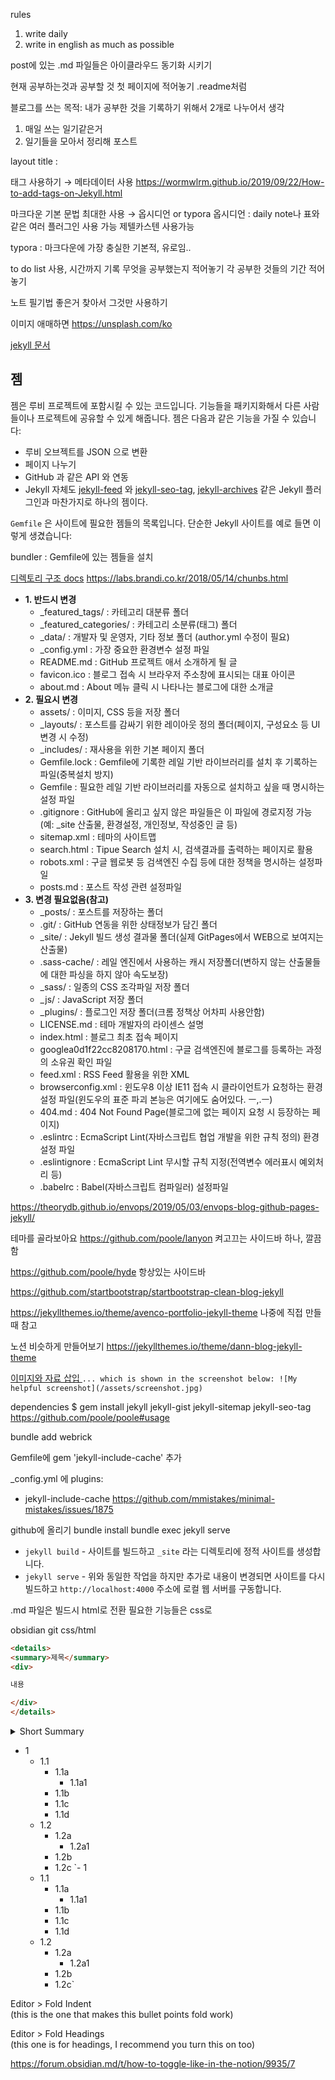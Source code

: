 rules
1. write daily
2. write in english as much as possible 

post에 있는 .md 파일들은 아이클라우드 동기화 시키기

현재 공부하는것과 공부할 것 첫 페이지에 적어놓기 .readme처럼

블로그를 쓰는 목적:
내가 공부한 것을 기록하기 위해서
2개로 나누어서 생각
1. 매일 쓰는 일기같은거
2. 일기들을 모아서 정리해 포스트


layout
title : 


태그 사용하기 → 메타데이터 사용
https://wormwlrm.github.io/2019/09/22/How-to-add-tags-on-Jekyll.html


마크다운 기본 문법 최대한 사용 → 옵시디언 or typora
옵시디언 : daily note나 표와 같은 여러 플러그인 사용 가능
제텔카스텐 사용가능

typora : 마크다운에 가장 충실한 기본적, 유로임..

to do list 사용, 시간까지 기록
무엇을 공부했는지 적어놓기
각 공부한 것들의 기간 적어놓기

노트 필기법 좋은거 찾아서 그것만 사용하기

이미지 애매하면 https://unsplash.com/ko


[jekyll 문서](https://jekyllrb-ko.github.io/docs/)

## 젬

젬은 루비 프로젝트에 포함시킬 수 있는 코드입니다. 기능들을 패키지화해서 다른 사람들이나 프로젝트에 공유할 수 있게 해줍니다. 젬은 다음과 같은 기능을 가질 수 있습니다:

-   루비 오브젝트를 JSON 으로 변환
-   페이지 나누기
-   GitHub 과 같은 API 와 연동
-   Jekyll 자체도 [jekyll-feed](https://github.com/jekyll/jekyll-feed) 와 [jekyll-seo-tag](https://github.com/jekyll/jekyll-seo-tag), [jekyll-archives](https://github.com/jekyll/jekyll-archives) 같은 Jekyll 플러그인과 마찬가지로 하나의 젬이다.

`Gemfile` 은 사이트에 필요한 젬들의 목록입니다. 단순한 Jekyll 사이트를 예로 들면 이렇게 생겼습니다:

bundler : Gemfile에 있는 젬들을 설치

[디렉토리 구조 docs](http://jekyllrb-ko.github.io/docs/structure/)
https://labs.brandi.co.kr/2018/05/14/chunbs.html

-   **1. 반드시 변경**
    -   _featured_tags/ : 카테고리 대분류 폴더
    -   _featured_categories/ : 카테고리 소분류(태그) 폴더
    -   _data/ : 개발자 및 운영자, 기타 정보 폴더 (author.yml 수정이 필요)
    -   _config.yml : 가장 중요한 환경변수 설정 파일
    -   README.md : GitHub 프로젝트 애서 소개하게 될 글
    -   favicon.ico : 블로그 접속 시 브라우저 주소창에 표시되는 대표 아이콘
    -   about.md : About 메뉴 클릭 시 나타나는 블로그에 대한 소개글
-   **2. 필요시 변경**
    -   assets/ : 이미지, CSS 등을 저장 폴더
    -   _layouts/ : 포스트를 감싸기 위한 레이아웃 정의 폴더(페이지, 구성요소 등 UI변경 시 수정)
    -   _includes/ : 재사용을 위한 기본 페이지 폴더
    -   Gemfile.lock : Gemfile에 기록한 레일 기반 라이브러리를 설치 후 기록하는 파일(중복설치 방지)
    -   Gemfile : 필요한 레일 기반 라이브러리를 자동으로 설치하고 싶을 때 명시하는 설정 파일
    -   .gitignore : GitHub에 올리고 싶지 않은 파일들은 이 파일에 경로지정 가능(예: _site 산출물, 환경설정, 개인정보, 작성중인 글 등)
    -   sitemap.xml : 테마의 사이트맵
    -   search.html : Tipue Search 설치 시, 검색결과를 출력하는 페이지로 활용
    -   robots.xml : 구글 웹로봇 등 검색엔진 수집 등에 대한 정책을 명시하는 설정파일
    -   posts.md : 포스트 작성 관련 설정파일
-   **3. 변경 필요없음(참고)**
    -   _posts/ : 포스트를 저장하는 폴더
    -   .git/ : GitHub 연동을 위한 상태정보가 담긴 폴더
    -   _site/ : Jekyll 빌드 생성 결과물 폴더(실제 GitPages에서 WEB으로 보여지는 산출물)
    -   .sass-cache/ : 레일 엔진에서 사용하는 캐시 저장폴더(변하지 않는 산출물들에 대한 파싱을 하지 않아 속도보장)
    -   _sass/ : 일종의 CSS 조각파일 저장 폴더
    -   _js/ : JavaScript 저장 폴더
    -   _plugins/ : 플로그인 저장 폴더(크롬 정책상 어차피 사용안함)
    -   LICENSE.md : 테마 개발자의 라이센스 설명
    -   index.html : 블로그 최초 접속 페이지
    -   googlea0d1f22cc8208170.html : 구글 검색엔진에 블로그를 등록하는 과정의 소유권 확인 파일
    -   feed.xml : RSS Feed 활용을 위한 XML
    -   browserconfig.xml : 윈도우8 이상 IE11 접속 시 클라이언트가 요청하는 환경설정 파일(윈도우의 표준 파괴 본능은 여기에도 숨어있다. ㅡ,.ㅡ)
    -   404.md : 404 Not Found Page(블로그에 없는 페이지 요청 시 등장하는 페이지)
    -   .eslintrc : EcmaScript Lint(자바스크립트 협업 개발을 위한 규칙 정의) 환경설정 파일
    -   .eslintignore : EcmaScript Lint 무시할 규칙 지정(전역변수 에러표시 예외처리 등)
    -   .babelrc : Babel(자바스크립트 컴파일러) 설정파일

https://theorydb.github.io/envops/2019/05/03/envops-blog-github-pages-jekyll/



테마를 골라보아요
https://github.com/poole/lanyon
켜고끄는 사이드바 하나, 깔끔함

https://github.com/poole/hyde
항상있는 사이드바

https://github.com/startbootstrap/startbootstrap-clean-blog-jekyll

https://jekyllthemes.io/theme/avenco-portfolio-jekyll-theme
나중에 직접 만들때 참고

노션 비슷하게 만들어보기
https://jekyllthemes.io/theme/dann-blog-jekyll-theme

[이미지와 자료 삽입 ](https://jekyllrb-ko.github.io/docs/posts/)
`... which is shown in the screenshot below: ![My helpful screenshot](/assets/screenshot.jpg)`

dependencies
$ gem install jekyll jekyll-gist jekyll-sitemap jekyll-seo-tag
https://github.com/poole/poole#usage

bundle add webrick

Gemfile에
gem 'jekyll-include-cache' 추가

_config.yml 에
plugins:
  - jekyll-include-cache
https://github.com/mmistakes/minimal-mistakes/issues/1875



github에 올리기
bundle install
bundle exec jekyll serve

-   `jekyll build` - 사이트를 빌드하고 `_site` 라는 디렉토리에 정적 사이트를 생성합니다.
-   `jekyll serve` - 위와 동일한 작업을 하지만 추가로 내용이 변경되면 사이트를 다시 빌드하고 `http://localhost:4000` 주소에 로컬 웹 서버를 구동합니다.

.md 파일은 빌드시 html로 전환
필요한 기능들은 css로


obsidian
git
css/html

```html
<details>
<summary>제목</summary>
<div>

내용

</div>
</details>
```
<details> <summary>Short Summary</summary> <p>text to hide</p> </details>

- 1
	- 1.1
		- 1.1a
			- 1.1a1
		- 1.1b
		- 1.1c
		- 1.1d
	- 1.2
		- 1.2a
			- 1.2a1
		- 1.2b
		- 1.2c
`- 1
	- 1.1
		- 1.1a
			- 1.1a1
		- 1.1b
		- 1.1c
		- 1.1d
	- 1.2
		- 1.2a
			- 1.2a1
		- 1.2b
		- 1.2c`

Editor > Fold Indent  
(this is the one that makes this bullet points fold work)

Editor > Fold Headings  
(this one is for headings, I recommend you turn this on too)

https://forum.obsidian.md/t/how-to-toggle-like-in-the-notion/9935/7